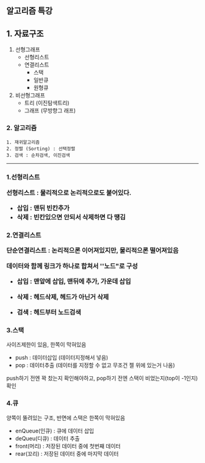 ## 알고리즘 특강

## 1. 자료구조 

1. 선형그래프
   - 선형리스트
   - 연결리스트
     - 스택
     - 일반큐
     - 원형큐
2. 비선형그래프
   - 트리 (이진탐색트리)
   - 그래프 (무방향그 래프)

### 2. 알고리즘

 	1. 재귀알고리즘
 	2. 정렬 (Sorting) : 선택정렬
 	3. 검색 : 순차검색, 이진검색



<hr>



<h3>1.선형리스트

선형리스트 : 물리적으로 논리적으로도 붙어있다. 

- 삽입 : 맨뒤 빈칸추가
- 삭제 : 빈칸있으면 안되서 삭제하면 다 떙김



<h3>2.연결리스트

단순연결리스트 : 논리적으론 이어져있지만, 물리적으론 떨어져있음 

데이터와 함께 링크가 하나로 합쳐서 ''노드"로 구성

- 삽입 : 맨앞에 삽입, 맨뒤에 추가, 가운데 삽입

- 삭제 : 헤드삭제, 헤드가 아닌거 삭제

- 검색 : 헤드부터 노드검색

  

<h3>3.스택</h3>

사이즈제한이 있음, 한쪽이 막혀있음

- push : 데이터삽입 (데이터지정해서 넣음)
- pop : 데이터추출 (데이터를 지정할 수 없고 무조건 젤 위에 있는거 나옴)

push하기 전엔 꽉 찼는지 확인해야하고, pop하기 전엔 스택이 비었는지(top이 -1인지) 확인 



<h3> 4.큐 </h3>

양쪽이 뚤려있는 구조, 반면에 스택은 한쪽이 막혀있음

- enQueue(인큐) : 큐에 데이터 삽입
- deQueu(디큐) : 데이터 추출
- front(머리) : 저장된 데이터 중에 첫번쨰 데이터
- rear(꼬리) :  저장된 데이터 중에 마지막 데이터